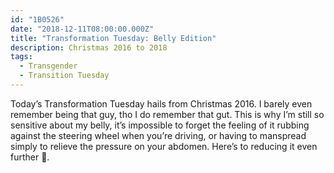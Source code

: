 ```yaml
---
id: "1B0526"
date: "2018-12-11T08:00:00.000Z"
title: "Transformation Tuesday: Belly Edition"
description: Christmas 2016 to 2018
tags:
  - Transgender
  - Transition Tuesday
---
```

Today’s Transformation Tuesday hails from Christmas 2016. I barely even remember being that guy, tho I do remember that gut. This is why I’m still so sensitive about my belly, it’s impossible to forget the feeling of it rubbing against the steering wheel when you’re driving, or having to manspread simply to relieve the pressure on your abdomen. Here’s to reducing it even further 🥂.

